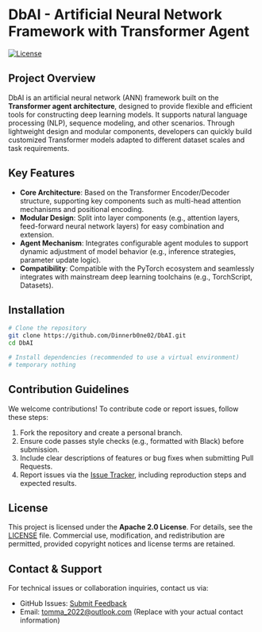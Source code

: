 # DbAI - Artificial Neural Network Framework with Transformer Agent
[![License](https://img.shields.io/badge/License-Apache%202.0-blue.svg)](https://github.com/Dinnerb0ne02/DbAI/blob/main/LICENSE)


## Project Overview  
DbAI is an artificial neural network (ANN) framework built on the **Transformer agent architecture**, designed to provide flexible and efficient tools for constructing deep learning models. It supports natural language processing (NLP), sequence modeling, and other scenarios. Through lightweight design and modular components, developers can quickly build customized Transformer models adapted to different dataset scales and task requirements.


## Key Features  
- **Core Architecture**: Based on the Transformer Encoder/Decoder structure, supporting key components such as multi-head attention mechanisms and positional encoding.  
- **Modular Design**: Split into layer components (e.g., attention layers, feed-forward neural network layers) for easy combination and extension.  
- **Agent Mechanism**: Integrates configurable agent modules to support dynamic adjustment of model behavior (e.g., inference strategies, parameter update logic).  
- **Compatibility**: Compatible with the PyTorch ecosystem and seamlessly integrates with mainstream deep learning toolchains (e.g., TorchScript, Datasets).  

## Installation 
```bash
# Clone the repository
git clone https://github.com/Dinnerb0ne02/DbAI.git
cd DbAI

# Install dependencies (recommended to use a virtual environment)
# temporary nothing
```


## Contribution Guidelines  
We welcome contributions! To contribute code or report issues, follow these steps:  
1. Fork the repository and create a personal branch.  
2. Ensure code passes style checks (e.g., formatted with Black) before submission.  
3. Include clear descriptions of features or bug fixes when submitting Pull Requests.  
4. Report issues via the [Issue Tracker](https://github.com/Dinnerb0ne02/DbAI/issues), including reproduction steps and expected results.  


## License  
This project is licensed under the **Apache 2.0 License**. For details, see the [LICENSE](https://github.com/Dinnerb0ne02/DbAI/blob/main/LICENSE) file. Commercial use, modification, and redistribution are permitted, provided copyright notices and license terms are retained.  


## Contact & Support  
For technical issues or collaboration inquiries, contact us via:  
- GitHub Issues: [Submit Feedback](https://github.com/Dinnerb0ne02/DbAI/issues)  
- Email: tomma_2022@outlook.com (Replace with your actual contact information)  

 
